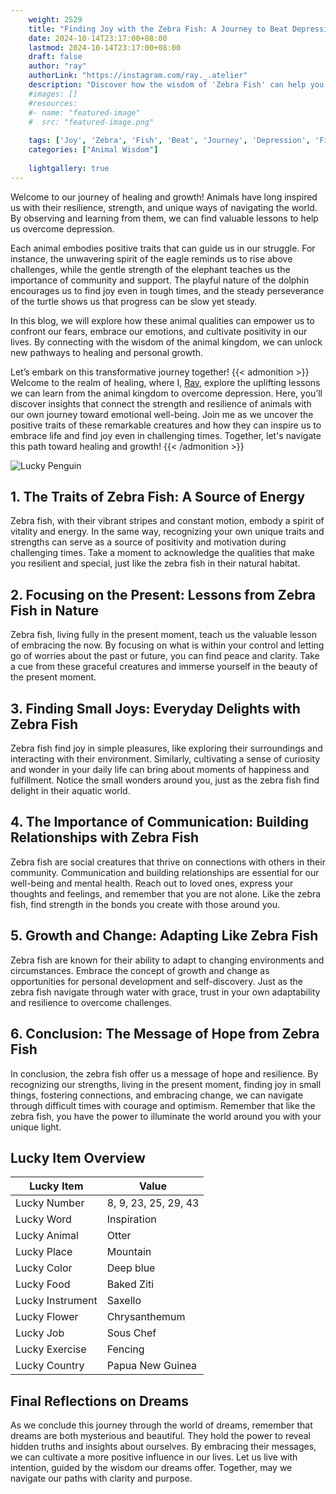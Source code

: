 ```yaml
---
    weight: 2529
    title: "Finding Joy with the Zebra Fish: A Journey to Beat Depression"  # Assuming 'title' column exists
    date: 2024-10-14T23:17:00+08:00
    lastmod: 2024-10-14T23:17:00+08:00
    draft: false
    author: "ray"
    authorLink: "https://instagram.com/ray._.atelier"
    description: "Discover how the wisdom of 'Zebra Fish' can help you overcome depression and find joy in your life journey."
    #images: []
    #resources:
    #- name: "featured-image"
    #  src: "featured-image.png"
    
    tags: ['Joy', 'Zebra', 'Fish', 'Beat', 'Journey', 'Depression', 'Finding']
    categories: ["Animal Wisdom"]
    
    lightgallery: true
---
```

    
Welcome to our journey of healing and growth! Animals have long inspired us with their resilience, strength, and unique ways of navigating the world. By observing and learning from them, we can find valuable lessons to help us overcome depression.

Each animal embodies positive traits that can guide us in our struggle. For instance, the unwavering spirit of the eagle reminds us to rise above challenges, while the gentle strength of the elephant teaches us the importance of community and support. The playful nature of the dolphin encourages us to find joy even in tough times, and the steady perseverance of the turtle shows us that progress can be slow yet steady.

In this blog, we will explore how these animal qualities can empower us to confront our fears, embrace our emotions, and cultivate positivity in our lives. By connecting with the wisdom of the animal kingdom, we can unlock new pathways to healing and personal growth.

Let’s embark on this transformative journey together!
{{< admonition >}}
Welcome to the realm of healing, where I, [Ray](https://instagram.com/ray._.atelier), explore the uplifting lessons we can learn from the animal kingdom to overcome depression. Here, you’ll discover insights that connect the strength and resilience of animals with our own journey toward emotional well-being. Join me as we uncover the positive traits of these remarkable creatures and how they can inspire us to embrace life and find joy even in challenging times. Together, let's navigate this path toward healing and growth!
{{< /admonition >}}

![Lucky Penguin](https://cdn.pixabay.com/photo/2024/09/07/02/34/penguins-9028827_1280.jpg "Lucky Penguin")

## 1. The Traits of Zebra Fish: A Source of Energy
Zebra fish, with their vibrant stripes and constant motion, embody a spirit of vitality and energy. In the same way, recognizing your own unique traits and strengths can serve as a source of positivity and motivation during challenging times. Take a moment to acknowledge the qualities that make you resilient and special, just like the zebra fish in their natural habitat.

## 2. Focusing on the Present: Lessons from Zebra Fish in Nature
Zebra fish, living fully in the present moment, teach us the valuable lesson of embracing the now. By focusing on what is within your control and letting go of worries about the past or future, you can find peace and clarity. Take a cue from these graceful creatures and immerse yourself in the beauty of the present moment.

## 3. Finding Small Joys: Everyday Delights with Zebra Fish
Zebra fish find joy in simple pleasures, like exploring their surroundings and interacting with their environment. Similarly, cultivating a sense of curiosity and wonder in your daily life can bring about moments of happiness and fulfillment. Notice the small wonders around you, just as the zebra fish find delight in their aquatic world.

## 4. The Importance of Communication: Building Relationships with Zebra Fish
Zebra fish are social creatures that thrive on connections with others in their community. Communication and building relationships are essential for our well-being and mental health. Reach out to loved ones, express your thoughts and feelings, and remember that you are not alone. Like the zebra fish, find strength in the bonds you create with those around you.

## 5. Growth and Change: Adapting Like Zebra Fish
Zebra fish are known for their ability to adapt to changing environments and circumstances. Embrace the concept of growth and change as opportunities for personal development and self-discovery. Just as the zebra fish navigate through water with grace, trust in your own adaptability and resilience to overcome challenges.

## 6. Conclusion: The Message of Hope from Zebra Fish
In conclusion, the zebra fish offer us a message of hope and resilience. By recognizing our strengths, living in the present moment, finding joy in small things, fostering connections, and embracing change, we can navigate through difficult times with courage and optimism. Remember that like the zebra fish, you have the power to illuminate the world around you with your unique light.


## Lucky Item Overview
| Lucky Item          | Value              |
|---------------|--------------------|
| Lucky Number        | 8, 9, 23, 25, 29, 43  |
| Lucky Word          | Inspiration |
| Lucky Animal        | Otter |
| Lucky Place         | Mountain     |
| Lucky Color         | Deep blue     |
| Lucky Food          | Baked Ziti      |
| Lucky Instrument    | Saxello |
| Lucky Flower        | Chrysanthemum    |
| Lucky Job           | Sous Chef       |
| Lucky Exercise      | Fencing  |
| Lucky Country       | Papua New Guinea    |


##  Final Reflections on Dreams

As we conclude this journey through the world of dreams, remember that dreams are both mysterious and beautiful. They hold the power to reveal hidden truths and insights about ourselves. By embracing their messages, we can cultivate a more positive influence in our lives. Let us live with intention, guided by the wisdom our dreams offer. Together, may we navigate our paths with clarity and purpose.
